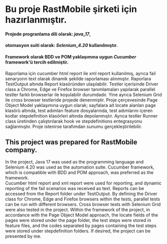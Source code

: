 # Bu proje **RastMobile**  şirketi için hazırlanmıştır. 

#### Projede progranlama dili olarak: _java_17_, 

#### otomasyon suiti olarak: _Selenium_4.20_ kullanılmıştır. 

#### Framework olarak BDD ve POM yaklaşımına uygun _Cucumber_ framework'ü tercih edilmiştir.  

Raporlama için cucumber html report ile xml report kullanılmış, 
ayrıca fail senaryorın text olarak dinamik şekilde raporlaması alınmıştır. 
Raporlara  TestOutput altında Report klasöründen ulaşılabilir. 
Testler içerisinde Driver class a Chrome, Edge ve Firefox browser tanımlamaları yapılarak 
parallel testler farklı browserlar ile koşulabilir durumdadır. 
Yine ayrıca Selenium Grid ile cross browser testleride projede denenmiştir.
Proje çerçevesinde Page Object Model yaklaşımına uygun olarak; 
sayfalara ait locate alanları page klasörü altında, 
test adımları feature dosyalarında, 
test adımlarını içeren kodlar stepdefinition klasörleri altında depolanmıştır. 
Ayrıca testler Runner class üretinden çalıştırılarak hook ve stepdefinitions entegrasyonu sağlanmıştır.
Proje istenirse tarafımdan sunumu gerçekleştirilebilir.

## This project was prepared for RastMobile company.  

In the project, Java 17 was used as the programming language and 
Selenium 4.20 was used as the automation suite. 
Cucumber framework, which is compatible with BDD and POM approach, was preferred as the framework.  
Cucumber html report and xml report were used for reporting, 
and dynamic reporting of the fail scenarios was received as text. 
Reports can be accessed from the Report folder under TestOutput. 
By defining the Driver class for Chrome, Edge and Firefox browsers within the tests, 
parallel tests can be run with different browsers. 
Cross browser tests with Selenium Grid were also tested in the project. 
Within the framework of the project, 
in accordance with the Page Object Model approach, 
the locate fields of the pages were stored under the page folder, 
the test steps were stored in feature files, 
and the codes separated by pages containing the test steps were stored under stepdefinition folders. 
If desired, the project can be presented by me.